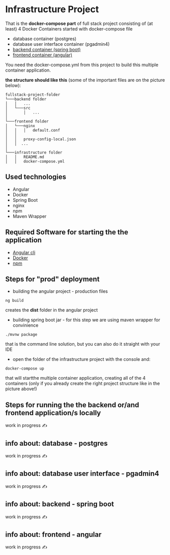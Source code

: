 # Infrastructure Project 

That is the **docker-compose part** of full stack project consisting of (at least) 4 Docker Containers 
started with docker-compose file
- database container (postgres)
- database user interface container (pgadmin4)
- [backend container (spring boot)](https://github.com/val3ri/springboot-project-template)
- [frontend container (angular)](https://github.com/val3ri/angular-project-template)

You need the docker-compose.yml from this project to build this multiple container application.

**the structure should like this** (some of the important files are on the picture below):

```
fullstack-project-folder
└───backend folder
│   │   ...
│   └───src
│       │   ...
│   
└───frontend folder
│   └───nginx
│   │   │   default.conf
│   │
│   │   proxy-config-local.json
│   │  ...
│
└───infrastructure folder 
│   │   README.md
│   │   docker-compose.yml
```

## Used technologies
- Angular
- Docker
- Spring Boot
- nginx
- npm
- Maven Wrapper

## Required Software for starting the the application
- [Angular cli](https://cli.angular.io/)
- [Docker](https://www.docker.com/products/docker-desktop)
- [npm](https://www.npmjs.com/get-npm)

## Steps for "prod" deployment
- building the angular project - production files
```
ng build 
```
creates the **dist** folder in the angular project

- building spring boot jar - for this step we are using maven wrapper for convinience
```
./mvnw package
```
that is the command line solution, but you can also do it straight with your IDE

- open the folder of the infrastructure project with the console and:
```
docker-compose up
```
that will startthe multiple container application, creating all of the 4 containers (only if you already create the right project structure like in the picture above!)

## Steps for running the the backend or/and frontend application/s locally
work in progress :writing_hand:

## info about: database - postgres
work in progress :writing_hand:	

## info about: database user interface - pgadmin4
work in progress :writing_hand:	

## info about: backend - spring boot
work in progress :writing_hand:	

## info about: frontend - angular 
work in progress :writing_hand:	